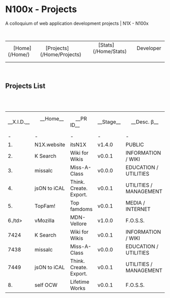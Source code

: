 # N100x - Projects
A colloquium of web application development projects | N1X - N100x

 <table>
 <tr>
     <td>
     [Home](/Home/)
     </td>
     <td>
     [Projects](/Home/Projects)
     </td>     
     <td>
     [Stats](/Home/Stats)
     </td> 
     <td>
     Developer
     </td>
</tr> 
</table> 

## Projects List
 <table>
  <tr>
     <td>
     __X.I.D.__
     </td>
     <td>
     __Home__
     </td>
     <td>
     __PR ID__
     </td>     
     <td>
     __Stage__
     </td> 
     <td>
     __Desc. β__
     </td> 
</tr>
     
<tr>
     <td>-
     </td>
     <td>-
     </td>
     <td>- 
     </td>     
     <td>-
     </td> 
     <td>-
     </td>
</tr> 
          
<tr>
     <td>1.</td>
     <td>N1X.website</td>
     <td>itsN1X</td>     
     <td>v1.4.0</td> 
     <td>PUBLIC</td>
</tr> 
<tr>
     <td>2.</td> 
     <td>K Search</td> 
     <td>Wiki for Wikis</td> 
     <td>v0.0.1</td>  
     <td>INFORMATION / WIKI</td> 
</tr>
     
<tr>
     <td>3.</td> 
     <td>missalc</td> 
     <td>Miss-A-Class</td> 
     <td>v0.0.0</td>
     <td>EDUCATION / UTILITIES</td> 
</tr>

<tr>
     <td>4.</td>
     <td>jsON to iCAL</td>
     <td>Think. Create. Export.</td>     
     <td>v0.0.1</td> 
     <td>UTILITIES / MANAGEMENT</td>
</tr> 

<tr>
     <td>5.</td> 
     <td>TopFam!</td> 
     <td>Top famdoms</td> 
     <td>v0.0.1</td>  
     <td>MEDIA / INTERNET</td> 
</tr>
     
<tr>
     <td>6./td> 
     <td>vMozilla</td> 
     <td>MDN-Vellore</td> 
     <td>v1.0.0</td>
     <td>F.O.S.S.</td> 
</tr>

<tr>
     <td>7424</td> 
     <td>K Search</td> 
     <td>Wiki for Wikis</td> 
     <td>v0.0.1</td>  
     <td>INFORMATION / WIKI</td> 
</tr>
     
<tr>
     <td>7438</td> 
     <td>missalc</td> 
     <td>Miss-A-Class</td> 
     <td>v0.0.0</td>
     <td>EDUCATION / UTILITIES</td> 
</tr>

<tr>
     <td>7449</td>
     <td>jsON to iCAL</td>
     <td>Think. Create. Export.</td>     
     <td>v0.0.1</td> 
     <td>UTILITIES / MANAGEMENT</td>
</tr> <tr>
     <td>8.</td>
     <td>self OCW</td>
     <td>Lifetime Works</td>     
     <td>v0.0.1</td> 
     <td>F.O.S.S.</td>
</tr> </table> 

